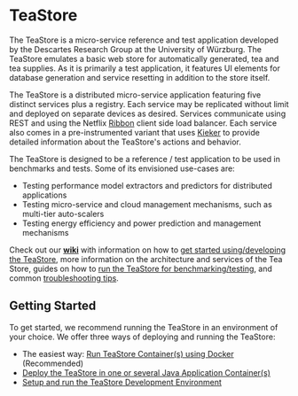 # TeaStore #

The TeaStore is a micro-service reference and test application developed by the Descartes Research Group at the University of Würzburg. The TeaStore emulates a basic web store for automatically generated, tea and tea supplies. As it is primarily a test application, it features UI elements for database generation and service resetting in addition to the store itself. 

The TeaStore is a distributed micro-service application featuring five distinct services plus a registry. Each service may be replicated without limit and deployed on separate devices as desired. Services communicate using REST and using the Netflix [Ribbon](https://github.com/Netflix/ribbon) client side load balancer. Each service also comes in a pre-instrumented variant that uses [Kieker](http://kieker-monitoring.net) to provide detailed information about the TeaStore's actions and behavior.

The TeaStore is designed to be a reference / test application to be used in benchmarks and tests. Some of its envisioned use-cases are:
* Testing performance model extractors and predictors for distributed applications
* Testing micro-service and cloud management mechanisms, such as multi-tier auto-scalers
* Testing energy efficiency and power prediction and management mechanisms

Check out our **[wiki](https://github.com/DescartesResearch/TeaStore/wiki)** with information on how to [get started using/developing the TeaStore](https://github.com/DescartesResearch/TeaStore/wiki/Getting-Started), more information on the architecture and services of the Tea Store, guides on how to [run the TeaStore for benchmarking/testing](https://github.com/DescartesResearch/TeaStore/wiki/Testing-and-Benchmarking), and common [troubleshooting tips](https://github.com/DescartesResearch/TeaStore/wiki/Troubleshooting).

## Getting Started

To get started, we recommend running the TeaStore in an environment of your choice. We offer three ways of deploying and running the TeaStore:
* The easiest way: [Run TeaStore Container(s) using Docker](https://github.com/DescartesResearch/TeaStore/wiki/Getting-Started#run-pet-supply-store-containers-using-docker) (Recommended)
* [Deploy the TeaStore in one or several Java Application Container(s)](https://github.com/DescartesResearch/TeaStore/wiki/Getting-Started#deploy-the-pet-supply-store-in-java-application-containers)
* [Setup and run the TeaStore Development Environment](https://github.com/DescartesResearch/TeaStore/wiki/Getting-Started#setup-and-run-the-pet-supply-store-development-environment)
